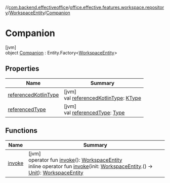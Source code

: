 //[com.backend.effectiveoffice](../../../../index.md)/[office.effective.features.workspace.repository](../../index.md)/[WorkspaceEntity](../index.md)/[Companion](index.md)

# Companion

[jvm]\
object [Companion](index.md) : Entity.Factory&lt;[WorkspaceEntity](../index.md)&gt;

## Properties

| Name | Summary |
|---|---|
| [referencedKotlinType](../../-workspace-zones/index.md#1580874516%2FProperties%2F-1216412040) | [jvm]<br>val [referencedKotlinType](../../-workspace-zones/index.md#1580874516%2FProperties%2F-1216412040): [KType](https://kotlinlang.org/api/latest/jvm/stdlib/kotlin.reflect/-k-type/index.html) |
| [referencedType](../../-workspace-zones/index.md#-1165976043%2FProperties%2F-1216412040) | [jvm]<br>val [referencedType](../../-workspace-zones/index.md#-1165976043%2FProperties%2F-1216412040): [Type](https://docs.oracle.com/javase/8/docs/api/java/lang/reflect/Type.html) |

## Functions

| Name | Summary |
|---|---|
| [invoke](../../-workspace-zone-entity/-companion/index.md#-1863046006%2FFunctions%2F-1216412040) | [jvm]<br>operator fun [invoke](../../-workspace-zone-entity/-companion/index.md#-1863046006%2FFunctions%2F-1216412040)(): [WorkspaceEntity](../index.md)<br>inline operator fun [invoke](index.md#1645348294%2FFunctions%2F-1216412040)(init: [WorkspaceEntity](../index.md).() -&gt; [Unit](https://kotlinlang.org/api/latest/jvm/stdlib/kotlin/-unit/index.html)): [WorkspaceEntity](../index.md) |
